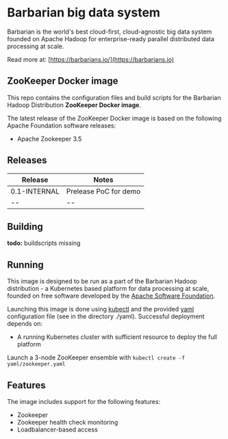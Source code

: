 # Barbarian big data system

Barbarian is the world's best cloud-first, cloud-agnostic big data system founded on Apache Hadoop for enterprise-ready parallel distributed data processing at scale.

Read more at:
[https://barbarians.io/](https://barbarians.io)

## ZooKeeper Docker image

This repo contains the configuration files and build scripts for the Barbarian Hadoop Distribution **ZooKeeper Docker image**.

The latest release of the ZooKeeper Docker image is based on the following Apache Foundation software releases:
- Apache Zookeeper 3.5

## Releases

| Release | Notes |
| -- | -- |
| 0.1-INTERNAL | Prelease PoC for demo |
| -- | -- |

## Building

**todo:** buildscripts missing

## Running

This image is designed to be run as a part of the Barbarian Hadoop distribution - a Kubernetes based platform for data processing at scale, founded on free software developed by the [Apache Software Foundation](https://www.apache.org/).

Launching this image is done using [kubectl](https://kubernetes.io/docs/tasks/tools/install-kubectl/) and the provided [yaml](http://yaml.org) configuration file (see in the directory ./yaml). Successful deployment depends on:
- A running Kubernetes cluster with sufficient resource to deploy the full platform

Launch a 3-node ZooKeeper ensemble with ```kubectl create -f yaml/zookeeper.yaml```

## Features

The image includes support for the following features:
- Zookeeper
- Zookeeper health check monitoring
- Loadbalancer-based access

